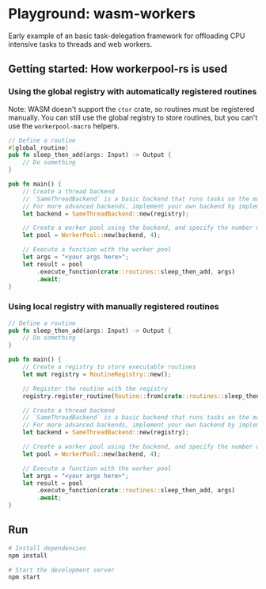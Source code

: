 # Playground: wasm-workers

Early example of an basic task-delegation framework for offloading CPU intensive tasks to threads and web workers.

## Getting started: How workerpool-rs is used

### Using the global registry with automatically registered routines

Note: WASM doesn't support the `ctor` crate, so routines must be registered manually.
You can still use the global registry to store routines, but you can't use the `workerpool-macro` helpers.

```rust
// Define a routine
#[global_routine]
pub fn sleep_then_add(args: Input) -> Output {
    // Do something
}

pub fn main() {
    // Create a thread backend
    // `SameThreadBackend` is a basic backend that runs tasks on the main thread which is included in the workerpool-rs crate.
    // For more advanced backends, implement your own backend by implementing the `WorkerBackend` trait.
    let backend = SameThreadBackend::new(registry);

    // Create a worker pool using the backend, and specify the number of workers to use
    let pool = WorkerPool::new(backend, 4);

    // Execute a function with the worker pool
    let args = "<your args here>";
    let result = pool
        .execute_function(crate::routines::sleep_then_add, args)
        .await;
}
```

### Using local registry with manually registered routines

```rust
// Define a routine
pub fn sleep_then_add(args: Input) -> Output {
    // Do something
}

pub fn main() {
    // Create a registry to store executable routines
    let mut registry = RoutineRegistry::new();

    // Register the routine with the registry
    registry.register_routine(Routine::from(crate::routines::sleep_then_add));

    // Create a thread backend
    // `SameThreadBackend` is a basic backend that runs tasks on the main thread which is included in the workerpool-rs crate.
    // For more advanced backends, implement your own backend by implementing the `WorkerBackend` trait.
    let backend = SameThreadBackend::new(registry);

    // Create a worker pool using the backend, and specify the number of workers to use
    let pool = WorkerPool::new(backend, 4);

    // Execute a function with the worker pool
    let args = "<your args here>";
    let result = pool
        .execute_function(crate::routines::sleep_then_add, args)
        .await;
}
```

## Run

```bash
# Install dependencies
npm install

# Start the development server
npm start
```
